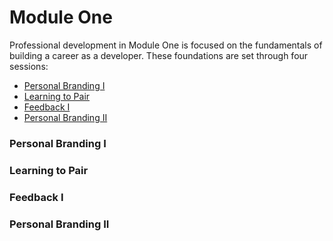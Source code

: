 # Module One

Professional development in Module One is focused on the fundamentals of building a career as a developer. These foundations are set through four sessions:

* [Personal Branding I](https://github.com/turingschool/professional_skills/blob/master/module_one/personal_branding_p1.md)
* [Learning to Pair](https://github.com/turingschool/professional_skills/blob/master/module_one/learning_to_pair.md) 
* [Feedback I](https://github.com/turingschool/professional_skills/blob/master/module_one/feedback_1.md)
* [Personal Branding II](https://github.com/turingschool/professional_skills/blob/master/module_one/personal_branding_p2.md)

### Personal Branding I

### Learning to Pair

### Feedback I

### Personal Branding II



